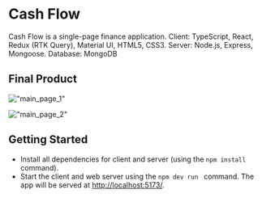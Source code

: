 # Cash Flow

Cash Flow is a single-page finance application. 
Client: TypeScript, React, Redux (RTK Query), Material UI,  HTML5, CSS3.
Server: Node.js, Express, Mongoose.
Database: MongoDB


## Final Product
!["main_page_1"](https://github.com/andrewbidylo/cash-flow/blob/master/client/docs/dashboard.png?raw=true)

!["main_page_2"](https://github.com/andrewbidylo/cash-flow/blob/master/client/docs/predictions.png?raw=true)


## Getting Started

- Install all dependencies for client and server (using the `npm install` command).
- Start the client and web server using the `npm dev run ` command. The app will be served at <http://localhost:5173/>.